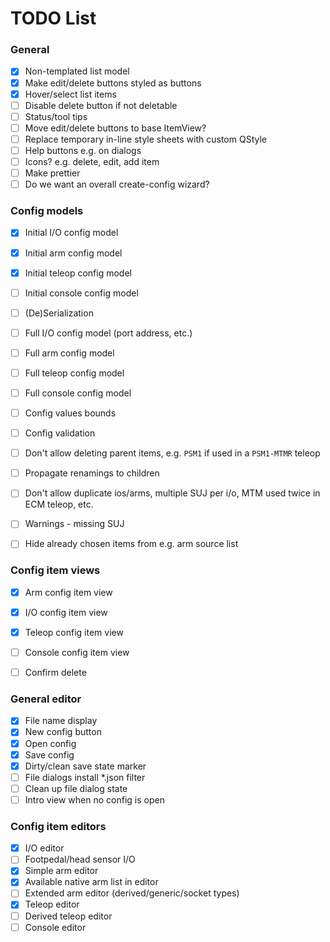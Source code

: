 # TODO List

### General

- [x] Non-templated list model
- [x] Make edit/delete buttons styled as buttons
- [x] Hover/select list items
- [ ] Disable delete button if not deletable
- [ ] Status/tool tips
- [ ] Move edit/delete buttons to base ItemView?
- [ ] Replace temporary in-line style sheets with custom QStyle
- [ ] Help buttons e.g. on dialogs
- [ ] Icons? e.g. delete, edit, add item
- [ ] Make prettier
- [ ] Do we want an overall create-config wizard?

### Config models

- [x] Initial I/O config model
- [x] Initial arm config model
- [x] Initial teleop config model
- [ ] Initial console config model

- [ ] (De)Serialization

- [ ] Full I/O config model (port address, etc.)
- [ ] Full arm config model
- [ ] Full teleop config model
- [ ] Full console config model

- [ ] Config values bounds
- [ ] Config validation

- [ ] Don't allow deleting parent items, e.g. `PSM1` if used in a `PSM1-MTMR` teleop
- [ ] Propagate renamings to children
- [ ] Don't allow duplicate ios/arms, multiple SUJ per i/o, MTM used twice in ECM teleop, etc.
- [ ] Warnings - missing SUJ
- [ ] Hide already chosen items from e.g. arm source list

### Config item views

- [x] Arm config item view
- [x] I/O config item view
- [x] Teleop config item view
- [ ] Console config item view

- [ ] Confirm delete

### General editor

- [x] File name display
- [x] New config button
- [x] Open config
- [x] Save config
- [x] Dirty/clean save state marker
- [ ] File dialogs install *.json filter
- [ ] Clean up file dialog state
- [ ] Intro view when no config is open

### Config item editors

- [x] I/O editor
- [ ] Footpedal/head sensor I/O
- [x] Simple arm editor
- [x] Available native arm list in editor
- [ ] Extended arm editor (derived/generic/socket types)
- [x] Teleop editor
- [ ] Derived teleop editor
- [ ] Console editor
